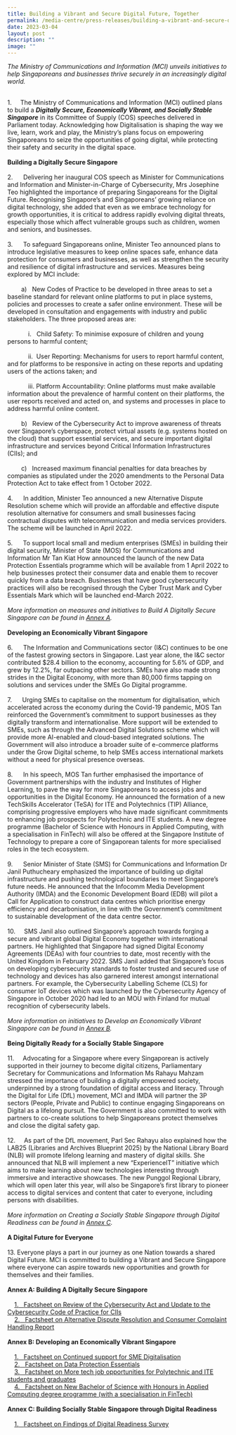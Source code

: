 ```yaml
---
title: Building a Vibrant and Secure Digital Future, Together
permalink: /media-centre/press-releases/building-a-vibrant-and-secure-digital-future-together/
date: 2023-03-04
layout: post
description: ""
image: ""
---
```

<em>The Ministry of Communications and Information (MCI) unveils initiatives to help&nbsp;Singaporeans and businesses thrive securely in an increasingly digital world.</em>&nbsp;<br>
<br>
<div>1.<span style="white-space: pre;">		</span>The Ministry of Communications and Information (MCI) outlined plans to build a <strong><em>Digitally Secure, Economically Vibrant, and Socially Stable Singapore</em></strong> in its Committee of Supply (COS) speeches delivered in Parliament today. Acknowledging how Digitalisation is shaping the way we live, learn, work and play, the Ministry’s plans focus on empowering Singaporeans to seize the opportunities of going digital, while protecting their safety and security in the digital space.<br>
<br>
<strong>Building a Digitally Secure Singapore<br>
</strong><br>
2.<span style="white-space: pre;">		</span>Delivering her inaugural COS speech as Minister for Communications and Information and Minister-in-Charge of Cybersecurity, Mrs Josephine Teo highlighted the importance of preparing Singaporeans for the Digital Future. Recognising Singapore’s and Singaporeans’ growing reliance on digital technology, she added that even as we embrace technology for growth opportunities, it is critical to address rapidly evolving digital threats, especially those which affect vulnerable groups such as children, women and seniors, and businesses.&nbsp;<br>
<br>
3.<span style="white-space: pre;">		</span>To safeguard Singaporeans online, Minister Teo announced plans to introduce legislative measures to keep online spaces safe, enhance data protection for consumers and businesses, as well as strengthen the security and resilience of digital infrastructure and services. Measures being explored by MCI include:<br>
<br>
<span style="white-space: pre;">		</span>a)<span style="white-space: pre;">	</span>New Codes of Practice to be developed in three areas to set a baseline standard for relevant online platforms to put in place systems, policies and processes to create a safer online environment. These will be developed in consultation and engagements with industry and public stakeholders. The three proposed areas are:<br>
<br>
<span style="white-space: pre;">			</span>i.<span style="white-space: pre;">	</span>Child Safety: To minimise exposure of children and young persons to harmful content;<br>
<br>
<span style="white-space: pre;">			</span>ii.<span style="white-space: pre;">	</span>User Reporting: Mechanisms for users to report harmful content, and for platforms to be responsive in acting on these reports and updating users of the actions taken; and<br>
<br>
<span style="white-space: pre;">			</span>iii.<span style="white-space: pre;">	</span>Platform Accountability: Online platforms must make available information about the prevalence of harmful content on their platforms, the user reports received and acted on, and systems and processes in place to address harmful online content.<span> </span><br>
<br>
<span style="white-space: pre;">		</span>b)<span style="white-space: pre;">	</span>Review of the Cybersecurity Act to improve awareness of threats over Singapore’s cyberspace, protect virtual assets (e.g. systems hosted on the cloud) that support essential services, and secure important digital infrastructure and services beyond Critical Information Infrastructures (CIIs); and<br>
<br>
<span style="white-space: pre;">		</span>c)<span style="white-space: pre;">	</span>Increased maximum financial penalties for data breaches by companies as stipulated under the 2020 amendments to the Personal Data Protection Act to take effect from 1 October 2022.<br>
<br>
4.<span style="white-space: pre;">		</span>In addition, Minister Teo announced a new Alternative Dispute Resolution scheme which will provide an affordable and effective dispute resolution alternative for consumers and small businesses facing contractual disputes with telecommunication and media services providers. The scheme will be launched in April 2022.&nbsp;<br>
<br>
5.<span style="white-space: pre;">		</span>To support local small and medium enterprises (SMEs) in building their digital security, Minister of State (MOS) for Communications and Information Mr Tan Kiat How announced the launch of the new Data Protection Essentials programme which will be available from 1 April 2022 to help businesses protect their consumer data and enable them to recover quickly from a data breach. Businesses that have good cybersecurity practices will also be recognised through the Cyber Trust Mark and Cyber Essentials Mark which will be launched end-March 2022.&nbsp;<br>
<br>
<em>More information on measures and initiatives to Build A Digitally Secure Singapore can be found in <span style="text-decoration: underline;">Annex A</span>.</em><br>
<br>
<strong>Developing an Economically Vibrant Singapore</strong><br>
<br>
6.<span style="white-space: pre;">		</span>The Information and Communications sector (I&amp;C) continues to be one of the fastest growing sectors in Singapore. Last year alone, the I&amp;C sector contributed $28.4 billion to the economy, accounting for 5.6% of GDP, and grew by 12.2%, far outpacing other sectors. SMEs have also made strong strides in the Digital Economy, with more than 80,000 firms tapping on solutions and services under the SMEs Go Digital programme.<br>
<br>
7.<span style="white-space: pre;">		</span>Urging SMEs to capitalise on the momentum for digitalisation, which accelerated across the economy during the Covid-19 pandemic, MOS Tan reinforced the Government’s commitment to support businesses as they digitally transform and internationalise. More support will be extended to SMEs, such as through the Advanced Digital Solutions scheme which will provide more AI-enabled and cloud-based integrated solutions. The Government will also introduce a broader suite of e-commerce platforms under the Grow Digital scheme, to help SMEs access international markets without a need for physical presence overseas.&nbsp;<br>
<br>
8.<span style="white-space: pre;">		</span>In his speech, MOS Tan further emphasised the importance of Government partnerships with the industry and Institutes of Higher Learning, to pave the way for more Singaporeans to access jobs and opportunities in the Digital Economy. He announced the formation of a new TechSkills Accelerator (TeSA) for ITE and Polytechnics (TIP) Alliance, comprising progressive employers who have made significant commitments to enhancing job prospects for Polytechnic and ITE students. A new degree programme (Bachelor of Science with Honours in Applied Computing, with a specialisation in FinTech) will also be offered at the Singapore Institute of Technology to prepare a core of Singaporean talents for more specialised roles in the tech ecosystem.&nbsp;<br>
<br>
9.<span style="white-space: pre;">		</span>Senior Minister of State (SMS) for Communications and Information Dr Janil Puthucheary emphasized the importance of building up digital infrastructure and pushing technological boundaries to meet Singapore’s future needs. He announced that the Infocomm Media Development Authority (IMDA) and the Economic Development Board (EDB) will pilot a Call for Application to construct data centres which prioritise energy efficiency and decarbonisation, in line with the Government’s commitment to sustainable development of the data centre sector.&nbsp;<br>
<br>
10.<span style="white-space: pre;">		</span>SMS Janil also outlined Singapore’s approach towards forging a secure and vibrant global Digital Economy together with international partners. He highlighted that Singapore had signed Digital Economy Agreements (DEAs) with four countries to date, most recently with the United Kingdom in February 2022. SMS Janil added that Singapore’s focus on developing cybersecurity standards to foster trusted and secured use of technology and devices has also garnered interest amongst international partners. For example, the Cybersecurity Labelling Scheme (CLS) for consumer IoT devices which was launched by the Cybersecurity Agency of Singapore in October 2020 had led to an MOU with Finland for mutual recognition of cybersecurity labels.&nbsp;<br>
<br>
<em>More information on initiatives to Develop an Economically Vibrant Singapore can be found in <span style="text-decoration: underline;">Annex B</span>.</em><br>
<br>
<strong>Being Digitally Ready for a Socially Stable Singapore</strong>&nbsp;<br>
<br>
11.<span style="white-space: pre;">		</span>Advocating for a Singapore where every Singaporean is actively supported in their journey to become digital citizens, Parliamentary Secretary for Communications and Information Ms Rahayu Mahzam stressed the importance of building a digitally empowered society, underpinned by a strong foundation of digital access and literacy. Through the Digital for Life (DfL) movement, MCI and IMDA will partner the 3P sectors (People, Private and Public) to continue engaging Singaporeans on Digital as a lifelong pursuit. The Government is also committed to work with partners to co-create solutions to help Singaporeans protect themselves and close the digital safety gap.&nbsp;<br>
<br>
12.<span style="white-space: pre;">		</span>As part of the DfL movement, Parl Sec Rahayu also explained how the LAB25 (Libraries and Archives Blueprint 2025) by the National Library Board (NLB) will promote lifelong learning and mastery of digital skills. She announced that NLB will implement a new “ExperienceIT” initiative which aims to make learning about new technologies interesting through immersive and interactive showcases. The new Punggol Regional Library, which will open later this year, will also be Singapore’s first library to pioneer access to digital services and content that cater to everyone, including persons with disabilities.<br>
<br>
<em>More information on Creating a Socially Stable Singapore through Digital Readiness can be found in <span style="text-decoration: underline;">Annex C</span>.</em><br>
<br>
<strong>A Digital Future for Everyone</strong><br>
<br>
13.<span> </span>Everyone plays a part in our journey as one Nation towards a shared Digital Future. MCI is committed to building a Vibrant and Secure Singapore where everyone can aspire towards new opportunities and growth for themselves and their families.&nbsp;<br>
<div>&nbsp;</div>
<strong>Annex A: Building A Digitally Secure Singapore<br>
</strong><br>
<span style="white-space: pre;">	</span><a href="-/media/12EF1A45574449268A0B866879F2B8AF.ashx">1.<span style="white-space: pre;">	</span>Factsheet on Review of the Cybersecurity Act and Update to the Cybersecurity Code of Practice for CIIs</a><br>
<span style="white-space: pre;">	</span><a href="-/media/BDEB7A3FA7C9436C98F3446CA12D3D6E.ashx">2.<span style="white-space: pre;">	</span>Factsheet on Alternative Dispute Resolution and Consumer Complaint Handling Report</a><br>
<br>
<strong>Annex B: Developing an Economically Vibrant Singapore</strong><br>
<br>
<span style="white-space: pre;">	</span><a href="-/media/03AD30024CC0467492B110D9EBFC41EE.ashx">1.<span style="white-space: pre;">	</span>Factsheet on Continued support for SME Digitalisation</a><br>
<span style="white-space: pre;">	</span><a href="-/media/D3BA281094504DED804625ED873C42B2.ashx">2.<span style="white-space: pre;">	</span>Factsheet on Data Protection Essentials</a><br>
<span style="white-space: pre;">	</span><a href="-/media/3D7BCDA3FB8A47AABA70BD5565C61A24.ashx">3.<span style="white-space: pre;">	</span>Factsheet on More tech job opportunities for Polytechnic and ITE students and graduates</a> <br>
<span style="white-space: pre;">	</span><a href="-/media/C916A66081D943AC968761E18E2954B5.ashx">4.<span style="white-space: pre;">	</span>Factsheet on New Bachelor of Science with Honours in Applied Computing degree programme (with a specialisation in FinTech)</a><br>
<br>
<strong>Annex C: Building Socially Stable Singapore through Digital Readiness<br>
</strong><br>
<span style="white-space: pre;">	</span><a href="-/media/AFAFE97EAEA441B89939C3E6590027E2.ashx">1.<span style="white-space: pre;">	</span>Factsheet on Findings of Digital Readiness Survey</a><br>
<div>&nbsp;</div>
</div>